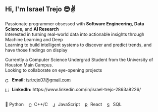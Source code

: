 <h2>Hi, I'm Israel Trejo 😎✌️</h2>
<p>
  Passionate programmer obsessed with <strong>Software Engineering</strong>, <strong>Data Science</strong>, and <strong>AI Research</strong>
  <br>Interested in turning real-world data into actionable insights through Machine Learning and Deep 
  <br>Learning to build intelligent systems to discover and predict trends, and have those findings on display
</p>
<p>
  Currently a Computer Science Undergrad Student from the University of Houston Main Campus.
  <br>Looking to collaborate on eye-opening projects
</p>

<p>
  <img src="https://cdn-icons-png.flaticon.com/512/281/281769.png" 
     alt="Gmail" 
     style="height: 1em; vertical-align: middle;">
  &nbsp;<strong>Email:</strong> <a href="mailto:isrtrejo07@gmail.com"><ins>isrtrejo07@gmail.com</ins></a>
</p>

<p>
  <img src="https://upload.wikimedia.org/wikipedia/commons/thumb/c/ca/LinkedIn_logo_initials.png/960px-LinkedIn_logo_initials.png" alt="LinkedIn" style="height: 1em; vertical-align: middle">
  &nbsp;<strong>LinkedIn:</strong> https://www.linkedin.com/in/israel-trejo-2863a8226/
</p>

<p><br>
  🐍 Python&nbsp;&nbsp;&nbsp;
  <img src="https://upload.wikimedia.org/wikipedia/commons/1/18/ISO_C%2B%2B_Logo.svg" alt="C++" style="height: 1em; vertical-align: middle;"> C++/C&nbsp;&nbsp;&nbsp;
  <img src="https://upload.wikimedia.org/wikipedia/commons/6/6a/JavaScript-logo.png" alt="JavaScript" style="height: 1em; vertical-align: middle;"> JavaScript&nbsp;&nbsp;&nbsp;
  <img src="https://upload.wikimedia.org/wikipedia/commons/a/a7/React-icon.svg" alt="React" style="height: 1em; vertical-align: middle;"> React&nbsp;&nbsp;&nbsp; 
  <img src="https://upload.wikimedia.org/wikipedia/commons/8/8a/Farm-Fresh_database_red.png"
     alt="SQL"
     style="height:1em; vertical-align:middle; margin-right:6px;">SQL
</p>

<!---
<p>
  <p><br>
    🐍 Python&nbsp;&nbsp;&nbsp;
    ©️ C++/C&nbsp;&nbsp;&nbsp; 
    📜 JavaScript&nbsp;&nbsp;&nbsp; 
    ⚛️ React&nbsp;&nbsp;&nbsp; 
    📊 SQL
  </p>
  
  <img src="https://upload.wikimedia.org/wikipedia/commons/c/c3/Python-logo-notext.svg" alt="Python" style="height: 1em; vertical-align: middle;"> Python&nbsp;&nbsp;&nbsp;
  <img src="https://upload.wikimedia.org/wikipedia/commons/1/18/ISO_C%2B%2B_Logo.svg" alt="C++" style="height: 1em; vertical-align: middle;"> C++/C&nbsp;&nbsp;&nbsp;
  <img src="https://upload.wikimedia.org/wikipedia/commons/6/6a/JavaScript-logo.png" alt="JavaScript" style="height: 1em; vertical-align: middle;"> JavaScript&nbsp;&nbsp;&nbsp;
  <img src="https://upload.wikimedia.org/wikipedia/commons/a/a7/React-icon.svg" alt="React" style="height: 1em; vertical-align: middle;"> React&nbsp;&nbsp;&nbsp;
  <img src="https://upload.wikimedia.org/wikipedia/commons/8/87/Sql_data_base_with_logo.png" alt="SQL" style="height: 1em; vertical-align: middle;"> SQL
</p>
--->
